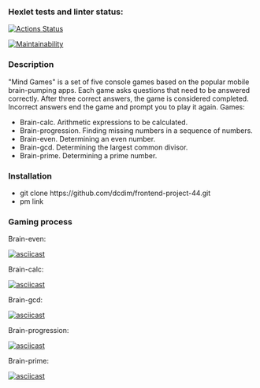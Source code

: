 ### Hexlet tests and linter status:
[![Actions Status](https://github.com/dcdim/frontend-project-44/workflows/hexlet-check/badge.svg)](https://github.com/dcdim/frontend-project-44/actions)

[![Maintainability](https://api.codeclimate.com/v1/badges/c7283d804f1f5ee8abde/maintainability)](https://codeclimate.com/github/dcdim/frontend-project-44/maintainability)

<h3>Description</h3>
<p>"Mind Games" is a set of five console games based on the popular mobile brain-pumping apps. Each game asks questions that need to be answered correctly. After three correct answers, the game is considered completed. Incorrect answers end the game and prompt you to play it again. Games:</p>

<ul>
  <li>Brain-calc. Arithmetic expressions to be calculated.</li>
  <li>Brain-progression.  Finding missing numbers in a sequence of numbers.</li>
  <li>Brain-even. Determining an even number.</li>
  <li>Brain-gcd. Determining the largest common divisor.</li>
  <li>Brain-prime. Determining a prime number.</li>
</ul>

<h3>Installation</h3>

<ul>
  <li>git clone https://github.com/dcdim/frontend-project-44.git</li>
  <li>pm link</li>
</ul>

<h3>Gaming process</h3>

Brain-even:

[![asciicast](https://asciinema.org/a/dpPcZmPD8GGD6uHZbW1KhKi0n.svg)](https://asciinema.org/a/dpPcZmPD8GGD6uHZbW1KhKi0n)

Brain-calc:

[![asciicast](https://asciinema.org/a/00dCCUomPmyZ5yUpNksZ6GQZP.svg)](https://asciinema.org/a/00dCCUomPmyZ5yUpNksZ6GQZP)

Brain-gcd:

[![asciicast](https://asciinema.org/a/s6nO4rD9zK3gKO2sm1EODBlLz.svg)](https://asciinema.org/a/s6nO4rD9zK3gKO2sm1EODBlLz)

Brain-progression:

[![asciicast](https://asciinema.org/a/nNkVllFJdO5yVogQk7RNG9Ili.svg)](https://asciinema.org/a/nNkVllFJdO5yVogQk7RNG9Ili)

Brain-prime:

[![asciicast](https://asciinema.org/a/tkISwOpSS6VLzkuwplfuRCybC.svg)](https://asciinema.org/a/tkISwOpSS6VLzkuwplfuRCybC)